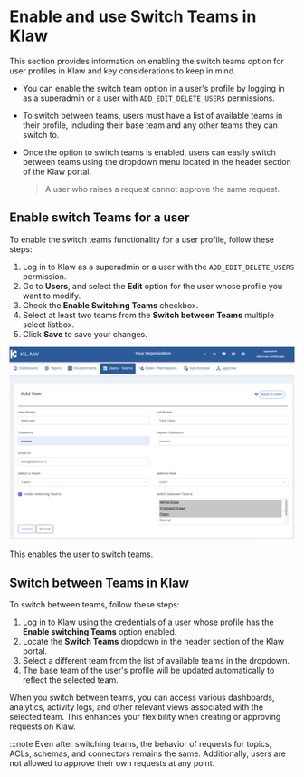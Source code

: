 # Enable and use Switch Teams in Klaw

This section provides information on enabling the switch teams option
for user profiles in Klaw and key considerations to keep in mind.

-   You can enable the switch team option in a user's profile by
    logging in as a superadmin or a user with `ADD_EDIT_DELETE_USERS`
    permissions.
-   To switch between teams, users must have a list of available teams
    in their profile, including their base team and any other teams they
    can switch to.
-   Once the option to switch teams is enabled, users can easily switch
    between teams using the dropdown menu located in the header section
    of the Klaw portal.

    > A user who raises a request cannot approve the same request.

## Enable switch Teams for a user

To enable the switch teams functionality for a user profile, follow
these steps:

1.  Log in to Klaw as a superadmin or a user with the
    `ADD_EDIT_DELETE_USERS` permission.
2.  Go to **Users**, and select the **Edit** option for the user whose
    profile you want to modify.
3.  Check the **Enable Switching Teams** checkbox.
4.  Select at least two teams from the **Switch between Teams** multiple
    select listbox.
5.  Click **Save** to save your changes.

![image](../../../static/images/teams/SwitchTeams.png)

This enables the user to switch teams.

## Switch between Teams in Klaw

To switch between teams, follow these steps:

1.  Log in to Klaw using the credentials of a user whose profile has the
    **Enable switching Teams** option enabled.
2.  Locate the **Switch Teams** dropdown in the header section of the
    Klaw portal.
3.  Select a different team from the list of available teams in the
    dropdown.
4.  The base team of the user's profile will be updated automatically
    to reflect the selected team.

When you switch between teams, you can access various dashboards,
analytics, activity logs, and other relevant views associated with the
selected team. This enhances your flexibility when creating or approving
requests on Klaw.

:::note
Even after switching teams, the behavior of requests for topics, ACLs,
schemas, and connectors remains the same. Additionally, users are not
allowed to approve their own requests at any point.

